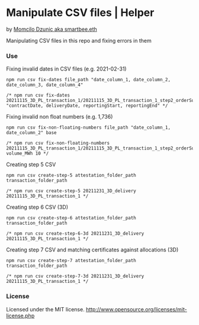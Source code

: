 # Manipulate CSV files | Helper
by [Momcilo Dzunic aka smartbee.eth](https://twitter.com/mdzunic)

Manipulating CSV files in this repo and fixing errors in them

### Use
Fixing invalid dates in CSV files (e.g. 2021-02-31) 

    npm run csv fix-dates file_path "date_column_1, date_column_2, date_column_3, date_column_4"
    
    /* npm run csv fix-dates 20211115_3D_PL_transaction_1/20211115_3D_PL_transaction_1_step2_orderSupply.csv "contractDate, deliveryDate, reportingStart, reportingEnd" */

Fixing invalid non float numbers (e.g. 1,736) 

    npm run csv fix-non-floating-numbers file_path "date_column_1, date_column_2" base

    /* npm run csv fix-non-floating-numbers 20211115_3D_PL_transaction_1/20211115_3D_PL_transaction_1_step2_orderSupply.csv volume_MWh 10 */

Creating step 5 CSV 

    npm run csv create-step-5 attestation_folder_path transaction_folder_path

    /* npm run csv create-step-5 20211231_3D_delivery 20211115_3D_PL_transaction_1 */

Creating step 6 CSV (3D)

    npm run csv create-step-6 attestation_folder_path transaction_folder_path

    /* npm run csv create-step-6-3d 20211231_3D_delivery 20211115_3D_PL_transaction_1 */

Creating step 7 CSV and matching certificates against allocations (3D)

    npm run csv create-step-7 attestation_folder_path transaction_folder_path

    /* npm run csv create-step-7-3d 20211231_3D_delivery 20211115_3D_PL_transaction_1 */

### License
Licensed under the MIT license.
http://www.opensource.org/licenses/mit-license.php
